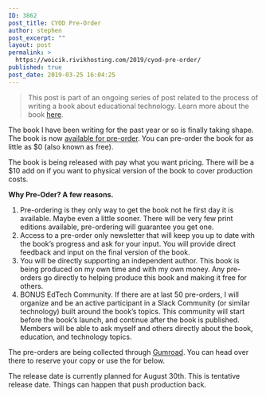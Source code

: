 ```yaml
---
ID: 3862
post_title: CYOD Pre-Order
author: stephen
post_excerpt: ""
layout: post
permalink: >
  https://woicik.rivikhosting.com/2019/cyod-pre-order/
published: true
post_date: 2019-03-25 16:04:25
---
```

<blockquote>
<p>This post is part of an ongoing series of post related to the process of writing a book about educational technology. Learn more about the book <a href="https://swoicik.com/cyod">here</a>.</p>
</blockquote>
<p>The book I have been writing for the past year or so is finally taking shape. The book is now <a href="https://gumroad.com/l/CvEGu">available for pre-order</a>. You can pre-order the book for as little as $0 (also known as free).</p>
<p>The book is being released with pay what you want pricing. There will be a $10 add on if you want to physical version of the book to cover production costs.</p>
<p><strong>Why Pre-Oder? A few reasons.</strong></p>
<ol>
<li>Pre-ordering is they only way to get the book not he first day it is available. Maybe even a little sooner. There will be very few print editions available, pre-ordering will guarantee you get one.</li>
<li>Access to a pre-order only newsletter that will keep you up to date with the book’s progress and ask for your input. You will provide direct feedback and input on the final version of the book.</li>
<li>You will be directly supporting an independent author. This book is being produced on my own time and with my own money. Any pre-orders go directly to helping produce this book and making it free for others.</li>
<li>BONUS EdTech Community. If there are at last 50 pre-orders, I will organize and be an active participant in a Slack Community (or similar technology) built around the book’s topics. This community will start before the book’s launch, and continue after the book is published. Members will be able to ask myself and others directly about the book, education, and technology topics.</li>
</ol>
<p>The pre-orders are being collected through <a href="https://gumroad.com/l/CvEGu">Gumroad</a>. You can head over there to reserve your copy or use the for below. </p>

<!-- wp:gumroad/gumroad-block {"id":"CvEGu","type":"embed","text":"","url":"https://gumroad.com/l/CvEGu"} -->
<div class="gumroad-product-embed" data-gumroad-product-id="CvEGu" class="wp-block-gumroad-gumroad-block"></div>
<!-- /wp:gumroad/gumroad-block -->

<!-- wp:paragraph -->
<p>The release date is currently planned for August 30th. This is tentative release date. Things can happen that push production back.</p>
<!-- /wp:paragraph -->